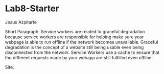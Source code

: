 # Lab8-Starter

Jesus Azpitarte

Short Paragraph:
Service workers are related to graceful degradation because service workers are 
responsible for helping make sure your webpage is able to run offline if the 
network becomes unavaliable. Graceful degradation is the concept of a website
still being usable even being disconnected from the network. Service Workers
use a cache to ensure that the different requests made by your webapp are still
fulfilled even offline.

Site: 